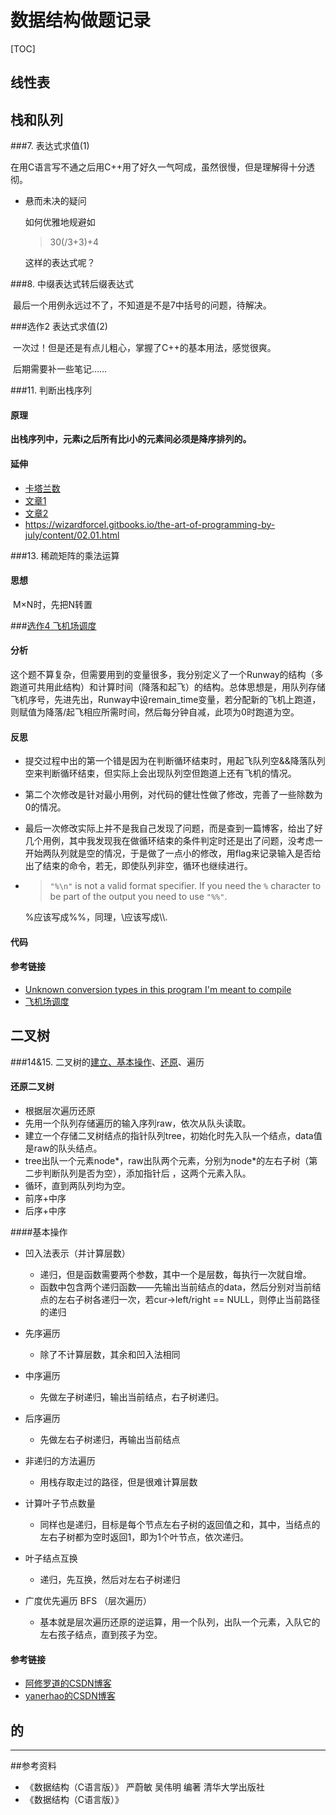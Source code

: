 # 数据结构做题记录

[TOC]

## 线性表

## 栈和队列

###7. 表达式求值(1)

​	在用C语言写不通之后用C++用了好久一气呵成，虽然很慢，但是理解得十分透彻。

- 悬而未决的疑问

  如何优雅地规避如

  > 30(/3+3)+4

  这样的表达式呢？

###8. 中缀表达式转后缀表达式

​	最后一个用例永远过不了，不知道是不是7中括号的问题，待解决。

###选作2 表达式求值(2)

​	一次过！但是还是有点儿粗心，掌握了C++的基本用法，感觉很爽。

​	后期需要补一些笔记……

###11. 判断出栈序列

#### 原理

​	**出栈序列中，元素i之后所有比i小的元素间必须是降序排列的。**

#### 延伸

- [卡塔兰数](https://zh.wikipedia.org/wiki/%E5%8D%A1%E5%A1%94%E5%85%B0%E6%95%B0)
- [文章1](https://blog.csdn.net/cqnuztq/article/details/8769762)
- [文章2](http://www.cnblogs.com/wuyuegb2312/p/3016878.html#suggestion)
- https://wizardforcel.gitbooks.io/the-art-of-programming-by-july/content/02.01.html

###13. 稀疏矩阵的乘法运算

#### 思想

​	M×N时，先把N转置

###[选作4 飞机场调度](http://online.bit.edu.cn/moodle/mod/programming/view.php?id=68428)

#### 分析

​	这个题不算复杂，但需要用到的变量很多，我分别定义了一个Runway的结构（多跑道可共用此结构）和计算时间（降落和起飞）的结构。总体思想是，用队列存储飞机序号，先进先出，Runway中设remain_time变量，若分配新的飞机上跑道，则赋值为降落/起飞相应所需时间，然后每分钟自减，此项为0时跑道为空。

#### 反思

- 提交过程中出的第一个错是因为在判断循环结束时，用起飞队列空&&降落队列空来判断循环结束，但实际上会出现队列空但跑道上还有飞机的情况。

- 第二个次修改是针对最小用例，对代码的健壮性做了修改，完善了一些除数为0的情况。

- 最后一次修改实际上并不是我自己发现了问题，而是查到一篇博客，给出了好几个用例，其中我发现我在做循环结束的条件判定时还是出了问题，没考虑一开始两队列就是空的情况，于是做了一点小的修改，用flag来记录输入是否给出了结束的命令，若无，即使队列非空，循环也继续进行。

- > `"%\n"` is not a valid format specifier. If you need the `%` character to be part of the output you need to use `"%%"`.

  %应该写成%%，同理，\应该写成\\\\.

#### 代码

#### 参考链接

- [Unknown conversion types in this program I'm meant to compile](https://stackoverflow.com/questions/13455020/unknown-conversion-types-in-this-program-im-meant-to-compile)
- [飞机场调度](http://whtald.blog.163.com/blog/static/40077073200936102352394/)

## 二叉树

###14&15. 二叉树的[建立、基本操作](http://online.bit.edu.cn/moodle/mod/programming/view.php?id=68456)、[还原](http://online.bit.edu.cn/moodle/mod/programming/view.php?id=68457)、遍历

#### 还原二叉树

-  根据层次遍历还原
  - 先用一个队列存储遍历的输入序列raw，依次从队头读取。
  - 建立一个存储二叉树结点的指针队列tree，初始化时先入队一个结点，data值是raw的队头结点。
  - tree出队一个元素node\*，raw出队两个元素，分别为node\*的左右子树（第二步判断队列是否为空），添加指针后 ，这两个元素入队。
  - 循环，直到两队列均为空。
- 前序+中序
- 后序+中序

####基本操作

- 凹入法表示（并计算层数）
  - 递归，但是函数需要两个参数，其中一个是层数，每执行一次就自增。
  - 函数中包含两个递归函数——先输出当前结点的data，然后分别对当前结点的左右子树各递归一次，若cur->left/right == NULL，则停止当前路径的递归
- 先序遍历
  - 除了不计算层数，其余和凹入法相同
- 中序遍历
  - 先做左子树递归，输出当前结点，右子树递归。
- 后序遍历
  - 先做左右子树递归，再输出当前结点
- 非递归的方法遍历
  - 用栈存取走过的路径，但是很难计算层数
- 计算叶子节点数量
  - 同样也是递归，目标是每个节点左右子树的返回值之和，其中，当结点的左右子树都为空时返回1，即为1个叶节点，依次递归。
- 叶子结点互换
  - 递归，先互换，然后对左右子树递归


- 广度优先遍历 BFS （层次遍历）
  - 基本就是层次遍历还原的逆运算，用一个队列，出队一个元素，入队它的左右孩子结点，直到孩子为空。

#### 参考链接

- [阿修罗道的CSDN博客](https://blog.csdn.net/fansongy/article/details/6798278)
- [yanerhao的CSDN博客](https://blog.csdn.net/yanerhao/article/details/45175943)

## 的





------

##参考资料

- 《数据结构（C语言版）》 严蔚敏 吴伟明 编著 清华大学出版社
- 《数据结构（C语言版）》